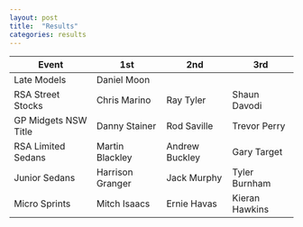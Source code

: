 ```yaml
---
layout: post
title:  "Results"
categories: results
---
```


| Event         | 1st           | 2nd   | 3rd     |
| ------------- |-------------  | ----- | ------- |
| Late Models | Daniel Moon | | |
| RSA Street Stocks | Chris Marino | Ray Tyler | Shaun Davodi |
| GP Midgets NSW Title | Danny Stainer | Rod Saville | Trevor Perry |
| RSA Limited Sedans | Martin Blackley | Andrew Buckley | Gary Target |
| Junior Sedans | Harrison Granger | Jack Murphy | Tyler Burnham |
| Micro Sprints | Mitch Isaacs | Ernie Havas | Kieran Hawkins |
